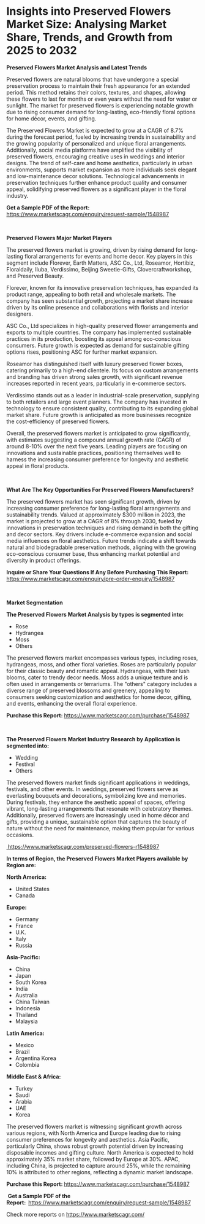<p><h1>Insights into Preserved Flowers Market Size: Analysing Market Share, Trends, and Growth from 2025 to 2032</h1></p><p><strong>Preserved Flowers Market Analysis and Latest Trends</strong></p>
<p><p>Preserved flowers are natural blooms that have undergone a special preservation process to maintain their fresh appearance for an extended period. This method retains their colors, textures, and shapes, allowing these flowers to last for months or even years without the need for water or sunlight. The market for preserved flowers is experiencing notable growth due to rising consumer demand for long-lasting, eco-friendly floral options for home décor, events, and gifting.</p><p>The Preserved Flowers Market is expected to grow at a CAGR of 8.7% during the forecast period, fueled by increasing trends in sustainability and the growing popularity of personalized and unique floral arrangements. Additionally, social media platforms have amplified the visibility of preserved flowers, encouraging creative uses in weddings and interior designs. The trend of self-care and home aesthetics, particularly in urban environments, supports market expansion as more individuals seek elegant and low-maintenance decor solutions. Technological advancements in preservation techniques further enhance product quality and consumer appeal, solidifying preserved flowers as a significant player in the floral industry.</p></p>
<p><strong>Get a Sample PDF of the Report:&nbsp;</strong> <a href="https://www.marketscagr.com/enquiry/request-sample/1548987?utm_campaign=2097&utm_medium=2&utm_source=Github&utm_content=ia&utm_term=08022025&utm_id=preserved-flowers">https://www.marketscagr.com/enquiry/request-sample/1548987</a></p>
<p>&nbsp;</p>
<p><strong>Preserved Flowers Major Market Players</strong></p>
<p><p>The preserved flowers market is growing, driven by rising demand for long-lasting floral arrangements for events and home decor. Key players in this segment include Florever, Earth Matters, ASC Co., Ltd, Roseamor, Hortibiz, Floraldaily, Iluba, Verdissimo, Beijing Sweetie-Gifts, Clovercraftworkshop, and Preserved Beauty.</p><p>Florever, known for its innovative preservation techniques, has expanded its product range, appealing to both retail and wholesale markets. The company has seen substantial growth, projecting a market share increase driven by its online presence and collaborations with florists and interior designers.</p><p>ASC Co., Ltd specializes in high-quality preserved flower arrangements and exports to multiple countries. The company has implemented sustainable practices in its production, boosting its appeal among eco-conscious consumers. Future growth is expected as demand for sustainable gifting options rises, positioning ASC for further market expansion.</p><p>Roseamor has distinguished itself with luxury preserved flower boxes, catering primarily to a high-end clientele. Its focus on custom arrangements and branding has driven strong sales growth, with significant revenue increases reported in recent years, particularly in e-commerce sectors.</p><p>Verdissimo stands out as a leader in industrial-scale preservation, supplying to both retailers and large event planners. The company has invested in technology to ensure consistent quality, contributing to its expanding global market share. Future growth is anticipated as more businesses recognize the cost-efficiency of preserved flowers.</p><p>Overall, the preserved flowers market is anticipated to grow significantly, with estimates suggesting a compound annual growth rate (CAGR) of around 8-10% over the next five years. Leading players are focusing on innovations and sustainable practices, positioning themselves well to harness the increasing consumer preference for longevity and aesthetic appeal in floral products.</p></p>
<p>&nbsp;</p>
<p><strong>What Are The Key Opportunities For Preserved Flowers Manufacturers?</strong></p>
<p><p>The preserved flowers market has seen significant growth, driven by increasing consumer preference for long-lasting floral arrangements and sustainability trends. Valued at approximately $300 million in 2023, the market is projected to grow at a CAGR of 8% through 2030, fueled by innovations in preservation techniques and rising demand in both the gifting and decor sectors. Key drivers include e-commerce expansion and social media influences on floral aesthetics. Future trends indicate a shift towards natural and biodegradable preservation methods, aligning with the growing eco-conscious consumer base, thus enhancing market potential and diversity in product offerings.</p></p>
<p><strong>Inquire or Share Your Questions If Any Before Purchasing This Report:</strong> <a href="https://www.marketscagr.com/enquiry/pre-order-enquiry/1548987?utm_campaign=2097&utm_medium=2&utm_source=Github&utm_content=ia&utm_term=08022025&utm_id=preserved-flowers">https://www.marketscagr.com/enquiry/pre-order-enquiry/1548987</a></p>
<p>&nbsp;</p>
<p><strong>Market Segmentation</strong></p>
<p><strong>The Preserved Flowers Market Analysis by types is segmented into:</strong></p>
<p><ul><li>Rose</li><li>Hydrangea</li><li>Moss</li><li>Others</li></ul></p>
<p><p>The preserved flowers market encompasses various types, including roses, hydrangeas, moss, and other floral varieties. Roses are particularly popular for their classic beauty and romantic appeal. Hydrangeas, with their lush blooms, cater to trendy decor needs. Moss adds a unique texture and is often used in arrangements or terrariums. The "others" category includes a diverse range of preserved blossoms and greenery, appealing to consumers seeking customization and aesthetics for home decor, gifting, and events, enhancing the overall floral experience.</p></p>
<p><strong>Purchase this Report:&nbsp;</strong><a href="https://www.marketscagr.com/purchase/1548987?utm_campaign=2097&utm_medium=2&utm_source=Github&utm_content=ia&utm_term=08022025&utm_id=preserved-flowers">https://www.marketscagr.com/purchase/1548987</a></p>
<p>&nbsp;</p>
<p><strong>The Preserved Flowers Market Industry Research by Application is segmented into:</strong></p>
<p><ul><li>Wedding</li><li>Festival</li><li>Others</li></ul></p>
<p><p>The preserved flowers market finds significant applications in weddings, festivals, and other events. In weddings, preserved flowers serve as everlasting bouquets and decorations, symbolizing love and memories. During festivals, they enhance the aesthetic appeal of spaces, offering vibrant, long-lasting arrangements that resonate with celebratory themes. Additionally, preserved flowers are increasingly used in home décor and gifts, providing a unique, sustainable option that captures the beauty of nature without the need for maintenance, making them popular for various occasions.</p></p>
<p><a href="https://www.marketscagr.com/preserved-flowers-r1548987?utm_campaign=2097&utm_medium=2&utm_source=Github&utm_content=ia&utm_term=08022025&utm_id=preserved-flowers">&nbsp;https://www.marketscagr.com/preserved-flowers-r1548987</a></p>
<p><strong>In terms of Region, the Preserved Flowers Market Players available by Region are:</strong></p>
<p>
    <p> <strong> North America: </strong>
        <ul>
            <li>United States</li>
            <li>Canada</li>
        </ul>
        </p> 
    <p> <strong> Europe: </strong>
        <ul>
            <li>Germany</li>
            <li>France</li>
            <li>U.K.</li>
            <li>Italy</li>
            <li>Russia</li>
        </ul>
        </p> 
    <p> <strong> Asia-Pacific: </strong>
        <ul>
            <li>China</li>
            <li>Japan</li>
            <li>South Korea</li>
            <li>India</li>
            <li>Australia</li>
            <li>China Taiwan</li>
            <li>Indonesia</li>
            <li>Thailand</li>
            <li>Malaysia</li>
        </ul>
        </p> 
    <p> <strong> Latin America: </strong>
        <ul>
            <li>Mexico</li>
            <li>Brazil</li>
            <li>Argentina Korea</li>
            <li>Colombia</li>
        </ul>
        </p> 
    <p> <strong> Middle East & Africa: </strong>
        <ul>
            <li>Turkey</li>
            <li>Saudi</li>
            <li>Arabia</li>
            <li>UAE</li>
            <li>Korea</li>
        </ul>
    </p>
    </p>
<p><p>The preserved flowers market is witnessing significant growth across various regions, with North America and Europe leading due to rising consumer preferences for longevity and aesthetics. Asia Pacific, particularly China, shows robust growth potential driven by increasing disposable incomes and gifting culture. North America is expected to hold approximately 35% market share, followed by Europe at 30%. APAC, including China, is projected to capture around 25%, while the remaining 10% is attributed to other regions, reflecting a dynamic market landscape.</p></p>
<p><strong>Purchase this Report: </strong><a href="https://www.marketscagr.com/purchase/1548987?utm_campaign=2097&utm_medium=2&utm_source=Github&utm_content=ia&utm_term=08022025&utm_id=preserved-flowers">https://www.marketscagr.com/purchase/1548987</a></p>
<p>&nbsp;<strong>Get a Sample PDF of the Report:&nbsp;&nbsp;</strong><a href="https://www.marketscagr.com/enquiry/request-sample/1548987?utm_campaign=2097&utm_medium=2&utm_source=Github&utm_content=ia&utm_term=08022025&utm_id=preserved-flowers">https://www.marketscagr.com/enquiry/request-sample/1548987</a></p>
<p><strong></strong></p>
<p>Check more reports on <a href="https://www.marketscagr.com/?utm_campaign=2097&utm_medium=2&utm_source=Github&utm_content=ia&utm_term=08022025&utm_id=preserved-flowers">https://www.marketscagr.com/</a></p>